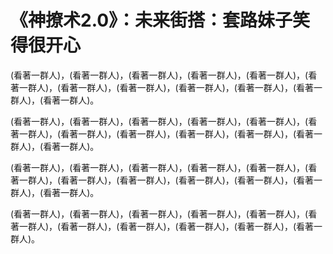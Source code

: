 # 《神撩术2.0》：未来街搭：套路妹子笑得很开心

(看著一群人)，(看著一群人)，(看著一群人)，(看著一群人)，(看著一群人)，(看著一群人)，(看著一群人)，(看著一群人)，(看著一群人)，(看著一群人)，(看著一群人)，(看著一群人)。

(看著一群人)，(看著一群人)，(看著一群人)，(看著一群人)，(看著一群人)，(看著一群人)，(看著一群人)，(看著一群人)，(看著一群人)，(看著一群人)，(看著一群人)，(看著一群人)。

(看著一群人)，(看著一群人)，(看著一群人)，(看著一群人)，(看著一群人)，(看著一群人)，(看著一群人)，(看著一群人)，(看著一群人)，(看著一群人)，(看著一群人)，(看著一群人)。

(看著一群人)，(看著一群人)，(看著一群人)，(看著一群人)，(看著一群人)，(看著一群人)，(看著一群人)，(看著一群人)，(看著一群人)，(看著一群人)，(看著一群人)。

